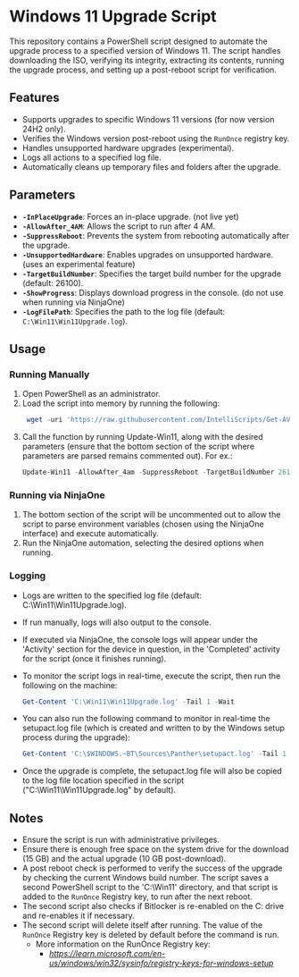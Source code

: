 # Windows 11 Upgrade Script

This repository contains a PowerShell script designed to automate the upgrade process to a specified version of Windows 11. The script handles downloading the ISO, verifying its integrity, extracting its contents, running the upgrade process, and setting up a post-reboot script for verification.

## Features
- Supports upgrades to specific Windows 11 versions (for now version 24H2 only).
- Verifies the Windows version post-reboot using the `RunOnce` registry key.
- Handles unsupported hardware upgrades (experimental).
- Logs all actions to a specified log file.
- Automatically cleans up temporary files and folders after the upgrade.

## Parameters
- **`-InPlaceUpgrade`**: Forces an in-place upgrade. (not live yet)
- **`-AllowAfter_4AM`**: Allows the script to run after 4 AM.
- **`-SuppressReboot`**: Prevents the system from rebooting automatically after the upgrade.
- **`-UnsupportedHardware`**: Enables upgrades on unsupported hardware. (uses an experimental feature)
- **`-TargetBuildNumber`**: Specifies the target build number for the upgrade (default: 26100).
- **`-ShowProgress`**: Displays download progress in the console. (do not use when running via NinjaOne)
- **`-LogFilePath`**: Specifies the path to the log file (default: `C:\Win11\Win11Upgrade.log`).

## Usage
### Running Manually
1. Open PowerShell as an administrator.
2. Load the script into memory by running the following:
   ```powershell
    wget -uri 'https://raw.githubusercontent.com/IntelliScripts/Get-AVInfo/master/Get-AVInfo.ps1' -UseBasicParsing | iex
    ```
3. Call the function by running Update-Win11, along with the desired parameters (ensure that the bottom section of the script where parameters are parsed remains commented out). For ex.:
     ```powershell
    Update-Win11 -AllowAfter_4am -SuppressReboot -TargetBuildNumber 26100
    ```

### Running via NinjaOne
1. The bottom section of the script will be uncommented out to allow the script to parse environment variables (chosen using the NinjaOne interface) and execute automatically.
2. Run the NinjaOne automation, selecting the desired options when running.

### Logging
- Logs are written to the specified log file (default: C:\Win11\Win11Upgrade.log). 
- If run manually, logs will also output to the console.
- If executed via NinjaOne, the console logs will appear under the 'Activity' section for the device in question, in the 'Completed' activity for the script (once it finishes running).

- To monitor the script logs in real-time, execute the script, then run the following on the machine:
    ```powershell
    Get-Content 'C:\Win11\Win11Upgrade.log' -Tail 1 -Wait
    ```
- You can also run the following command to monitor in real-time the setupact.log file (which is created and written to by the Windows setup process during the upgrade):
    ```powershell
    Get-Content 'C:\$WINDOWS.~BT\Sources\Panther\setupact.log' -Tail 1 -Wait
    ```
- Once the upgrade is complete, the setupact.log file will also be copied to the log file location specified in the script ("C:\Win11\Win11Upgrade.log" by default). 


## Notes
- Ensure the script is run with administrative privileges.
- Ensure there is enough free space on the system drive for the download (15 GB) and the actual upgrade (10 GB post-download).
- A post reboot check is performed to verify the success of the upgrade by checking the current Windows build number. The script saves a second PowerShell script to the 'C:\Win11' directory, and that script is added to the `RunOnce` Registry key, to run after the next reboot. 
- The second script also checks if Bitlocker is re-enabled on the C: drive and re-enables it if necessary.
- The second script will delete itself after running. The value of the `RunOnce` Registry key is deleted by default before the command is run. 
  - More information on the RunOnce Registry key:
    - *https://learn.microsoft.com/en-us/windows/win32/sysinfo/registry-keys-for-windows-setup*




